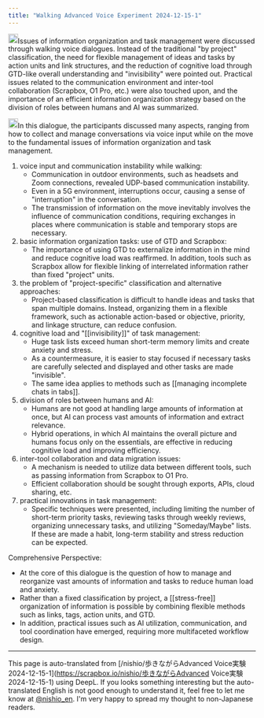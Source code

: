 ```yaml
---
title: "Walking Advanced Voice Experiment 2024-12-15-1"
---
```


<img src='https://scrapbox.io/api/pages/nishio-en/o1 Pro/icon' alt='o1 Pro.icon' height="19.5"/>Issues of information organization and task management were discussed through walking voice dialogues. Instead of the traditional "by project" classification, the need for flexible management of ideas and tasks by action units and link structures, and the reduction of cognitive load through GTD-like overall understanding and "invisibility" were pointed out. Practical issues related to the communication environment and inter-tool collaboration (Scrapbox, O1 Pro, etc.) were also touched upon, and the importance of an efficient information organization strategy based on the division of roles between humans and AI was summarized.

<img src='https://scrapbox.io/api/pages/nishio-en/o1 Pro/icon' alt='o1 Pro.icon' height="19.5"/>In this dialogue, the participants discussed many aspects, ranging from how to collect and manage conversations via voice input while on the move to the fundamental issues of information organization and task management.
1. voice input and communication instability while walking:
    - Communication in outdoor environments, such as headsets and Zoom connections, revealed UDP-based communication instability.
    - Even in a 5G environment, interruptions occur, causing a sense of "interruption" in the conversation.
    - The transmission of information on the move inevitably involves the influence of communication conditions, requiring exchanges in places where communication is stable and temporary stops are necessary.
2. basic information organization tasks: use of GTD and Scrapbox:
    - The importance of using GTD to externalize information in the mind and reduce cognitive load was reaffirmed. In addition, tools such as Scrapbox allow for flexible linking of interrelated information rather than fixed "project" units.
3. the problem of "project-specific" classification and alternative approaches:
    - Project-based classification is difficult to handle ideas and tasks that span multiple domains. Instead, organizing them in a flexible framework, such as actionable action-based or objective, priority, and linkage structure, can reduce confusion.
4. cognitive load and "[[invisibility]]" of task management:
    - Huge task lists exceed human short-term memory limits and create anxiety and stress.
    - As a countermeasure, it is easier to stay focused if necessary tasks are carefully selected and displayed and other tasks are made "invisible".
    - The same idea applies to methods such as [[managing incomplete chats in tabs]].
5. division of roles between humans and AI:
    - Humans are not good at handling large amounts of information at once, but AI can process vast amounts of information and extract relevance.
    - Hybrid operations, in which AI maintains the overall picture and humans focus only on the essentials, are effective in reducing cognitive load and improving efficiency.
6. inter-tool collaboration and data migration issues:
    - A mechanism is needed to utilize data between different tools, such as passing information from Scrapbox to O1 Pro.
    - Efficient collaboration should be sought through exports, APIs, cloud sharing, etc.
7. practical innovations in task management:
    - Specific techniques were presented, including limiting the number of short-term priority tasks, reviewing tasks through weekly reviews, organizing unnecessary tasks, and utilizing "Someday/Maybe" lists. If these are made a habit, long-term stability and stress reduction can be expected.

Comprehensive Perspective:
- At the core of this dialogue is the question of how to manage and reorganize vast amounts of information and tasks to reduce human load and anxiety.
- Rather than a fixed classification by project, a [[stress-free]] organization of information is possible by combining flexible methods such as links, tags, action units, and GTD.
- In addition, practical issues such as AI utilization, communication, and tool coordination have emerged, requiring more multifaceted workflow design.

---
This page is auto-translated from [/nishio/歩きながらAdvanced Voice実験2024-12-15-1](https://scrapbox.io/nishio/歩きながらAdvanced Voice実験2024-12-15-1) using DeepL. If you looks something interesting but the auto-translated English is not good enough to understand it, feel free to let me know at [@nishio_en](https://twitter.com/nishio_en). I'm very happy to spread my thought to non-Japanese readers.
